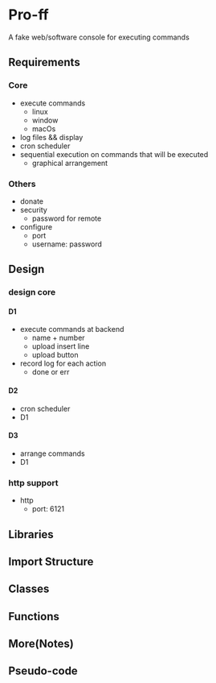 # Pro-ff

A fake web/software console for executing commands

## Requirements

### Core

- execute commands
  - linux
  - window
  - macOs
- log files && display
- cron scheduler
- sequential execution on commands that will be executed
  - graphical arrangement

### Others

- donate
- security
  - password for remote
- configure
  - port
  - username: password

## Design

### design core

#### D1

- execute commands at backend
  - name + number
  - upload insert line
  - upload button
- record log for each action
  - done or err

#### D2

- cron scheduler
- D1

#### D3

- arrange commands
- D1

### http support

- http
  - port: 6121

## Libraries

## Import Structure

## Classes

## Functions

## More(Notes)

## Pseudo-code
